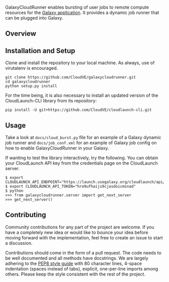 GalaxyCloudRunner enables bursting of user jobs to remote compute resources for
the [Galaxy application](https://galaxyproject.org/). It provides a dynamic job
runner that can be plugged into Galaxy.

## Overview

## Installation and Setup
Clone and install the repository to your local machine. As always, use of
virutalenv is encouraged.
```
git clone https://github.com/CloudVE/galaxycloudrunner.git
cd galaxycloudrunner
python setup.py install
```

For the time being, it is also necessary to install an updated version of the
CloudLaunch-CLI library from its repository:
```
pip install -U git+https://github.com/CloudVE/cloudlaunch-cli.git
```

## Usage
Take a look at `docs/cloud_burst.py` file for an example of a Galaxy dynamic
job runner and `docs/job_conf.xml` for an example of Galaxy job config on how
to enable GalaxyCloudRunner in your Galaxy.

If wanting to test the library interactively, try the following. You can obtain
your CloudLaunch API key from the credentials page on the CloudLaunch server.
```
$ export CLOUDLAUNCH_API_ENDPOINT="https://launch.usegalaxy.org/cloudlaunch/api/v1"
$ export CLOUDLAUNCH_API_TOKEN="hre9ufhaijs9cjasdoicmsnad"
$ python
>>> from galaxycloudrunner.server import get_next_server
>>> get_next_server()
```

## Contributing
Community contributions for any part of the project are welcome. If you have
a completely new idea or would like to bounce your idea before moving forward
with the implementation, feel free to create an issue to start a discussion.

Contributions should come in the form of a pull request. The code needs to be
well documented and all methods have docstrings. We are largely adhering to the
[PEP8 style guide](https://www.python.org/dev/peps/pep-0008/) with 80 character
lines, 4-space indentation (spaces instead of tabs), explicit, one-per-line
imports among others. Please keep the style consistent with the rest of the
project.
